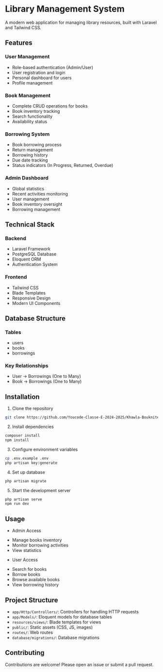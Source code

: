 # Library Management System

A modern web application for managing library resources, built with Laravel and Tailwind CSS.

## Features

### User Management
- Role-based authentication (Admin/User)
- User registration and login
- Personal dashboard for users
- Profile management

### Book Management
- Complete CRUD operations for books
- Book inventory tracking
- Search functionality
- Availability status

### Borrowing System
- Book borrowing process
- Return management
- Borrowing history
- Due date tracking
- Status indicators (In Progress, Returned, Overdue)

### Admin Dashboard
- Global statistics
- Recent activities monitoring
- User management
- Book inventory oversight
- Borrowing management

## Technical Stack

### Backend
- Laravel Framework
- PostgreSQL Database
- Eloquent ORM
- Authentication System

### Frontend
- Tailwind CSS
- Blade Templates
- Responsive Design
- Modern UI Components

## Database Structure

### Tables
- users
- books
- borrowings

### Key Relationships
- User -> Borrowings (One to Many)
- Book -> Borrowings (One to Many)

## Installation

1. Clone the repository
```bash
git clone https://github.com/Youcode-Classe-E-2024-2025/Khawla-Boukniter_Gestion_Bibiliotheque.git
```	

2. Install dependencies
```bash
composer install
npm install
```

3. Configure environment variables
```bash
cp .env.example .env
php artisan key:generate
```

4. Set up database

```bash
php artisan migrate
```

5. Start the development server
```bash
php artisan serve
npm run dev
```

## Usage
* Admin Access
- Manage books inventory
- Monitor borrowing activities
- View statistics

* User Access
- Search for books
- Borrow books
- Browse available books
- View borrowing history

## Project Structure
- `app/Http/Controllers/`: Controllers for handling HTTP requests
- `app/Models/`: Eloquent models for database tables
- `resources/views/`: Blade templates for views
- `public/`: Static assets (CSS, JS, images)
- `routes/`: Web routes
- `database/migrations/`: Database migrations

## Contributing
Contributions are welcome! Please open an issue or submit a pull request.

